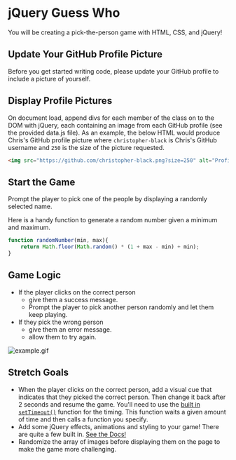 # jQuery Guess Who

You will be creating a pick-the-person game with HTML, CSS, and jQuery!

## Update Your GitHub Profile Picture
Before you get started writing code, please update your GitHub profile to include a picture of yourself.

## Display Profile Pictures
On document load, append divs for each member of the class on to the DOM with jQuery, each containing an image from each GitHub profile (see the provided data.js file). As an example, the below HTML would produce Chris's GitHub profile picture where `christopher-black` is Chris's GitHub username and `250` is the size of the picture requested.

```HTML
<img src="https://github.com/christopher-black.png?size=250" alt="Profile image of Chris">
```

## Start the Game

Prompt the player to pick one of the people by displaying a randomly selected name.

Here is a handy function to generate a random number given a minimum and maximum.

```JavaScript
function randomNumber(min, max){
    return Math.floor(Math.random() * (1 + max - min) + min);
}
```

## Game Logic

- If the player clicks on the correct person
    - give them a success message.
    - Prompt the player to pick another person randomly and let them keep playing.
- If they pick the wrong person
    - give them an error message.
    - allow them to try again.

![example.gif](example.gif)

## Stretch Goals

- When the player clicks on the correct person, add a visual cue that indicates that they picked the correct person. Then change it back after 2 seconds and resume the game. You'll need to use the [built in `setTimeout()`](https://developer.mozilla.org/en-US/docs/Web/API/WindowTimers/setTimeout) function for the timing. This function waits a given amount of time and then calls a function you specify.
- Add some jQuery effects, animations and styling to your game! There are quite a few built in. [See the Docs!](https://api.jquery.com/category/effects/)
- Randomize the array of images before displaying them on the page to make the game more challenging.
